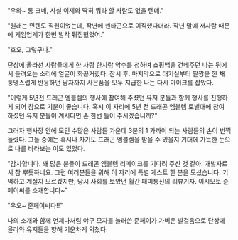 "우와~ 통 크네, 사실 이제와 딱히 뭐라 할 사람도 없을 텐데." 

"원래는 민텐도 직원이었는데, 작년에 펜타곤으로 이직했다더라. 작년 말에 저사람 때문에 게임업계가 한번 발칵 뒤집혔었어." 

"호오, 그렇구나." 

단상에 올라선 사람들에게 한 사람 한사람 악수를 청하며 쇼핑백을 건네주던 나는 뒤에서 들려오는 소리에 얼굴이 화끈거렸다.
잠시 후. 마지막으로 대기실부터 팔짱을 낀 채 퉁명스럽게 반응하던 남자까지 사은품을 모두 지급한 나는 다시 마이크를 잡았다.

"이렇게 5년전 드래곤 엠블렘의 행사에 참여해 주셨던 유저 분들과 함께 행사를 진행하게 되어 참으로 기분이 좋습니다. 혹시 이 자리에 5년 전 드래곤 엠블렘 토벌대에 참여 하셨던 유저 분들이 계시다면 손 한번 들어 주시겠습니까?" 

그러자 행사장 안에 모인 수많은 사람들 가운데 3분의 1 가까이 되는 사람들의 손이 번쩍 들렸다. 그들 중에는 혹시나 자기도 드래곤 엠블렘을 받을 수 있을지 기대에 가득한 눈으로 나를 바라보는 이도 있었다.

"감사합니다. 꽤 많은 분들이 드래곤 엠블렘 리메이크를 기다려 주신 것 같아. 개발자로서 참 뿌듯하네요. 그런 여러분들을 위해 이 자리에 특별 게스트 한 분을 모셨습니다. 기억하고 계실지 모르겠지만, 당시 사회를 보았던 월간 패미통신의 리뷰기자. 이시모토 준페이씨를 소개합니다~" 

"우오~ 준페이씨다!!" 

나의 소개와 함께 언제나처럼 야구 모자를 눌러쓴 준페이가 가벼운 발걸음으로 단상에 올라와 유저들을 향해 기운차게 외쳤다.